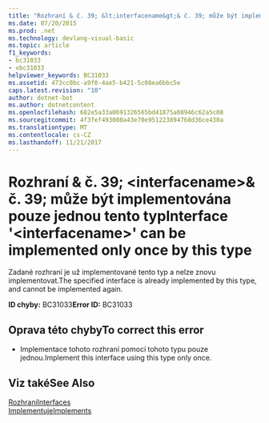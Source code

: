 ```yaml
---
title: "Rozhraní & č. 39; &lt;interfacename&gt;& č. 39; může být implementována pouze jednou tento typ"
ms.date: 07/20/2015
ms.prod: .net
ms.technology: devlang-visual-basic
ms.topic: article
f1_keywords:
- bc31033
- vbc31033
helpviewer_keywords: BC31033
ms.assetid: 473cc0bc-a9f0-4ae5-b421-5c08ea6bbc5e
caps.latest.revision: "10"
author: dotnet-bot
ms.author: dotnetcontent
ms.openlocfilehash: 682e5a33a0691326565bd41875a08946c62a5c08
ms.sourcegitcommit: 4f3fef493080a43e70e951223894768d36ce430a
ms.translationtype: MT
ms.contentlocale: cs-CZ
ms.lasthandoff: 11/21/2017
---
```

# <a name="interface-39ltinterfacenamegt39-can-be-implemented-only-once-by-this-type"></a><span data-ttu-id="94ec6-102">Rozhraní & č. 39; &lt;interfacename&gt;& č. 39; může být implementována pouze jednou tento typ</span><span class="sxs-lookup"><span data-stu-id="94ec6-102">Interface &#39;&lt;interfacename&gt;&#39; can be implemented only once by this type</span></span>
<span data-ttu-id="94ec6-103">Zadané rozhraní je už implementované tento typ a nelze znovu implementovat.</span><span class="sxs-lookup"><span data-stu-id="94ec6-103">The specified interface is already implemented by this type, and cannot be implemented again.</span></span>  
  
 <span data-ttu-id="94ec6-104">**ID chyby:** BC31033</span><span class="sxs-lookup"><span data-stu-id="94ec6-104">**Error ID:** BC31033</span></span>  
  
## <a name="to-correct-this-error"></a><span data-ttu-id="94ec6-105">Oprava této chyby</span><span class="sxs-lookup"><span data-stu-id="94ec6-105">To correct this error</span></span>  
  
-   <span data-ttu-id="94ec6-106">Implementace tohoto rozhraní pomocí tohoto typu pouze jednou.</span><span class="sxs-lookup"><span data-stu-id="94ec6-106">Implement this interface using this type only once.</span></span>  
  
## <a name="see-also"></a><span data-ttu-id="94ec6-107">Viz také</span><span class="sxs-lookup"><span data-stu-id="94ec6-107">See Also</span></span>  
 [<span data-ttu-id="94ec6-108">Rozhraní</span><span class="sxs-lookup"><span data-stu-id="94ec6-108">Interfaces</span></span>](../../visual-basic/programming-guide/language-features/interfaces/index.md)  
 [<span data-ttu-id="94ec6-109">Implementuje</span><span class="sxs-lookup"><span data-stu-id="94ec6-109">Implements</span></span>](../../visual-basic/language-reference/statements/implements-clause.md)
